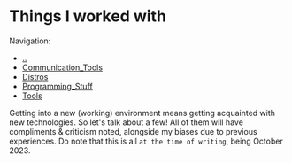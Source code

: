 # Things I worked with

Navigation:
- [..](../)
- [Communication_Tools](Communication_Tools.md)
- [Distros](Distros.md)
- [Programming_Stuff](Programming_Stuff.md)
- [Tools](Tools.md)

Getting into a new (working) environment means getting acquainted with new technologies. So let's talk about a few! All of them will have compliments & criticism noted, alongside my biases due to previous experiences. Do note that this is all `at the time of writing`, being October 2023.

